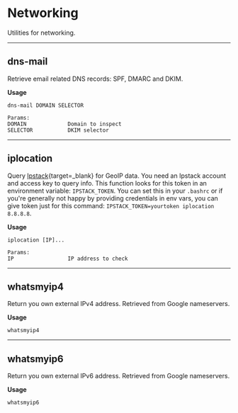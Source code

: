 # Networking

Utilities for networking.

---

## dns-mail

Retrieve email related DNS records: SPF, DMARC and DKIM.

**Usage**

```
dns-mail DOMAIN SELECTOR

Params:
DOMAIN             Domain to inspect
SELECTOR           DKIM selector
```

---

## iplocation

Query [Ipstack](https://ipstack.com/){target=_blank} for GeoIP data.
You need an Ipstack account and access key to query info.
This function looks for this token in an environment variable: `IPSTACK_TOKEN`.
You can set this in your `.bashrc` or if you're generally not happy by providing credentials in env vars, you can give token just for this command: `IPSTACK_TOKEN=yourtoken iplocation 8.8.8.8`.

**Usage**

```
iplocation [IP]...

Params:
IP                 IP address to check
```

---

## whatsmyip4

Return you own external IPv4 address. Retrieved from Google nameservers.

**Usage**

```
whatsmyip4
```

---

## whatsmyip6

Return you own external IPv6 address. Retrieved from Google nameservers.

**Usage**

```
whatsmyip6
```
